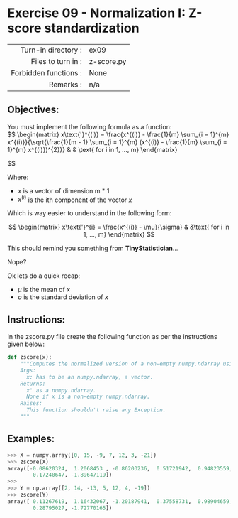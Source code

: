 # Exercise 09 - Normalization I: Z-score standardization

|                         |                    |
| -----------------------:| ------------------ |
|   Turn-in directory :   |  ex09              |
|   Files to turn in :    |  z-score.py        |
|   Forbidden functions : |  None              |
|   Remarks :             |  n/a               |

## Objectives:
You must implement the following formula as a function:  
$$
\begin{matrix}
 x\text{'}^{(i)} = \frac{x^{(i)} - \frac{1}{m} \sum_{i = 1}^{m} x^{(i)}}{\sqrt{\frac{1}{m - 1} \sum_{i = 1}^{m} (x^{(i)} - \frac{1}{m} \sum_{i = 1}^{m} x^{(i)})^{2}}} & & \text{ for i in 1, ..., m} 
\end{matrix}

$$

Where:  
- $x$ is a vector of dimension m * 1
- $x^{(i)}$ is the ith component of the vector $x$

Which is way easier to understand in the following form:

$$
\begin{matrix}
x\text{'}^{i} = \frac{x^{(i)} - \mu}{\sigma} & &\text{ for i in 1, ..., m}
\end{matrix}
$$

This should remind you something from **TinyStatistician**...

Nope?  

Ok lets do a quick recap: 
- $\mu$ is the mean of $x$
- $\sigma$ is the standard deviation of $x$


## Instructions:
In the zscore.py file create the following function as per the instructions given below:
```python
def zscore(x):
    """Computes the normalized version of a non-empty numpy.ndarray using the z-score standardization.
    Args:
      x: has to be an numpy.ndarray, a vector.
    Returns:
      x' as a numpy.ndarray. 
      None if x is a non-empty numpy.ndarray.
    Raises:
      This function shouldn't raise any Exception.
    """
```

## Examples:
```python
>>> X = numpy.array([0, 15, -9, 7, 12, 3, -21])
>>> zscore(X)
array([-0.08620324,  1.2068453 , -0.86203236,  0.51721942,  0.94823559,
        0.17240647, -1.89647119])
>>>
>>> Y = np.array([2, 14, -13, 5, 12, 4, -19])
>>> zscore(Y)
array([ 0.11267619,  1.16432067, -1.20187941,  0.37558731,  0.98904659,
        0.28795027, -1.72770165])
```
